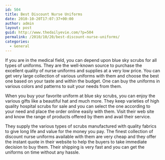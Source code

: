 ```yaml
---
id: 504
title: Best Discount Nurse Uniforms
date: 2010-10-20T17:07:37+00:00
author: admin
layout: post
guid: http://www.thedailyevie.com/?p=504
permalink: /2010/10/20/best-discount-nurse-uniforms/
categories:
  - General
---
```

If you are in the medical field, you can depend upon blue sky scrubs for all types of uniforms. They are the well-known source to purchase the excellent quality of nurse uniforms and supplies at a very low price. You can get very large collection of various uniforms with them and choose the best one based on your taste and within the budget. One can buy the uniforms in various colors and patterns to suit your needs from them.

When you buy your favorite uniform at blue sky scrubs, you can enjoy the various gifts like a beautiful hat and much more. They keep varieties of high quality hospital scrubs for sale and you can select the one according to your need and place the order online easily with them. Visit their web site and know the range of products offered by them and avail their service.

They supply the various types of scrubs manufactured with quality fabrics to give long life and value for the money you pay. The finest collection of discount nurse uniforms available with them are very cheap and they offer the instant quote in their website to help the buyers to take immediate decision to buy them. Their shipping is very fast and you can get the uniforms on time without any hassle.